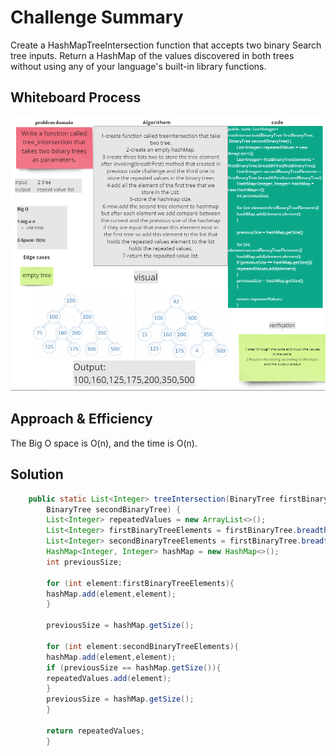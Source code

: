 # Challenge Summary

Create a HashMapTreeIntersection function that accepts two binary Search tree inputs. 
Return a HashMap of the values discovered in both trees without using any of your language's built-in library functions.
## Whiteboard Process

![](whiteboard.png)

## Approach & Efficiency

The Big O space is O(n), and the time is O(n).


## Solution

~~~java
    public static List<Integer> treeIntersection(BinaryTree firstBinaryTree,
        BinaryTree secondBinaryTree) {
        List<Integer> repeatedValues = new ArrayList<>();
        List<Integer> firstBinaryTreeElements = firstBinaryTree.breadthFirst(firstBinaryTree);
        List<Integer> secondBinaryTreeElements = firstBinaryTree.breadthFirst(secondBinaryTree);
        HashMap<Integer, Integer> hashMap = new HashMap<>();
        int previousSize;

        for (int element:firstBinaryTreeElements){
        hashMap.add(element,element);
        }

        previousSize = hashMap.getSize();

        for (int element:secondBinaryTreeElements){
        hashMap.add(element,element);
        if (previousSize == hashMap.getSize()){
        repeatedValues.add(element);
        }
        previousSize = hashMap.getSize();
        }

        return repeatedValues;
        }
~~~